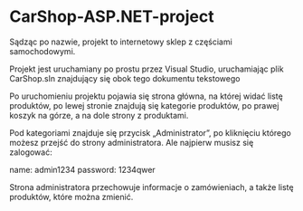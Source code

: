# CarShop-ASP.NET-project

Sądząc po nazwie, projekt to internetowy sklep z częściami samochodowymi.

Projekt jest uruchamiany po prostu przez Visual Studio,
uruchamiając plik CarShop.sln znajdujący się obok tego dokumentu tekstowego

Po uruchomieniu projektu pojawia się strona główna,
na której widać listę produktów, po lewej stronie znajdują się kategorie produktów,
po prawej koszyk na górze, a na dole strony z produktami. 

Pod kategoriami znajduje się przycisk „Administrator”, 
po kliknięciu którego możesz przejść do strony administratora. 
Ale najpierw musisz się zalogować: 

name: admin1234 
password: 1234qwer

Strona administratora przechowuje informacje o zamówieniach, a także listę produktów, które można zmienić.
